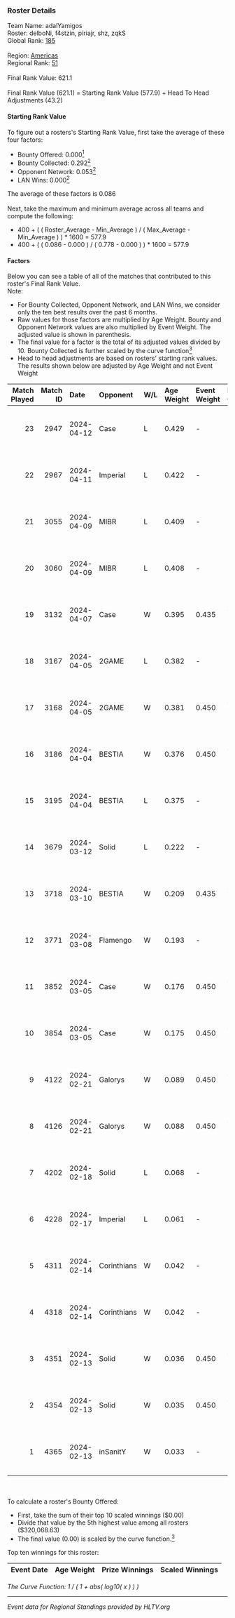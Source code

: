 ### Roster Details<br />
Team Name: adalYamigos<br />
Roster: delboNi, f4stzin, piriajr, shz, zqkS<br />
Global Rank: [185](../standings_global.md)<br />
<br />
Region: [Americas]( ../standings_americas.md)<br />
Regional Rank: [51]( ../standings_americas.md)<br />
<br />
Final Rank Value:  621.1<br />
<br />
Final Rank Value (621.1) = Starting Rank Value (577.9) + Head To Head Adjustments (43.2)<br />

#### Starting Rank Value<br />
To figure out a rosters's Starting Rank Value, first take the average of these four factors:<br />
- Bounty Offered: 0.000[<sup>1</sup>](#table2)
- Bounty Collected: 0.292[<sup>2</sup>](#table1)
- Opponent Network: 0.053[<sup>2</sup>](#table1)
- LAN Wins: 0.000[<sup>2</sup>](#table1)

The average of these factors is 0.086<br />
<br />
Next, take the maximum and minimum average across all teams and compute the following:<br />
- 400 + ( ( Roster_Average - Min_Average ) / ( Max_Average - Min_Average ) ) * 1600 = 577.9
- 400 + ( ( 0.086 - 0.000 ) / ( 0.778 - 0.000 ) ) * 1600 = 577.9


#### Factors<br />
Below you can see a table of all of the matches that contributed to this roster's Final Rank Value.<br />
Note:<br />

- For Bounty Collected, Opponent Network, and LAN Wins, we consider only the ten best results over the past 6 months.
- Raw values for those factors are multiplied by Age Weight. Bounty and Opponent Network values are also multiplied by Event Weight. The adjusted value is shown in parenthesis.
- The final value for a factor is the total of its adjusted values divided by 10. Bounty Collected is further scaled by the curve function[<sup>3</sup>](#curveFunction)
- Head to head adjustments are based on rosters' starting rank values. The results shown below are adjusted by Age Weight and not Event Weight
<span id="table1"></span><br />


| Match Played | Match ID | Date       | Opponent    | W/L | Age Weight | Event Weight | Bounty Collected | Opponent Network | LAN Wins  | H2H Adj. | Roster                               |
| -: | -: | :- | :- | :- | :- | :- | :- | :- | :- | -: | :- |
|           23 |     2947 | 2024-04-12 | Case        | L   | 0.429      | -            | -                | -                | -         |    -2.28 | delboNi, f4stzin, piriajr, shz, zqkS |
|           22 |     2967 | 2024-04-11 | Imperial    | L   | 0.422      | -            | -                | -                | -         |    -0.35 | delboNi, f4stzin, piriajr, shz, zqkS |
|           21 |     3055 | 2024-04-09 | MIBR        | L   | 0.409      | -            | -                | -                | -         |    -0.16 | delboNi, f4stzin, piriajr, shz, zqkS |
|           20 |     3060 | 2024-04-09 | MIBR        | L   | 0.408      | -            | -                | -                | -         |    -0.16 | delboNi, f4stzin, piriajr, shz, zqkS |
|           19 |     3132 | 2024-04-07 | Case        | W   | 0.395      | 0.435        | 0.029 (0.005)    | 0.778 (0.134)    | 0 (0.000) |    10.49 | delboNi, f4stzin, piriajr, shz, zqkS |
|           18 |     3167 | 2024-04-05 | 2GAME       | L   | 0.382      | -            | -                | -                | -         |    -5.17 | delboNi, f4stzin, piriajr, shz, zqkS |
|           17 |     3168 | 2024-04-05 | 2GAME       | W   | 0.381      | 0.450        | 0.002 (0.000)    | 0.049 (0.008)    | 0 (0.000) |     6.99 | delboNi, f4stzin, piriajr, shz, zqkS |
|           16 |     3186 | 2024-04-04 | BESTIA      | W   | 0.376      | 0.450        | 0.096 (0.016)    | 0.776 (0.131)    | 0 (0.000) |    10.64 | delboNi, f4stzin, piriajr, shz, zqkS |
|           15 |     3195 | 2024-04-04 | BESTIA      | L   | 0.375      | -            | -                | -                | -         |    -1.18 | delboNi, f4stzin, piriajr, shz, zqkS |
|           14 |     3679 | 2024-03-12 | Solid       | L   | 0.222      | -            | -                | -                | -         |    -1.18 | delboNi, f4stzin, piriajr, shz, zqkS |
|           13 |     3718 | 2024-03-10 | BESTIA      | W   | 0.209      | 0.435        | 0.096 (0.009)    | 0.776 (0.070)    | 0 (0.000) |     6.00 | delboNi, f4stzin, piriajr, shz, zqkS |
|           12 |     3771 | 2024-03-08 | Flamengo    | W   | 0.193      | -            | -                | -                | 0 (0.000) |     2.22 | delboNi, f4stzin, piriajr, shz, zqkS |
|           11 |     3852 | 2024-03-05 | Case        | W   | 0.176      | 0.450        | 0.029 (0.002)    | 0.778 (0.061)    | 0 (0.000) |     4.80 | delboNi, f4stzin, piriajr, shz, zqkS |
|           10 |     3854 | 2024-03-05 | Case        | W   | 0.175      | 0.450        | 0.029 (0.002)    | 0.778 (0.061)    | 0 (0.000) |     4.82 | delboNi, f4stzin, piriajr, shz, zqkS |
|            9 |     4122 | 2024-02-21 | Galorys     | W   | 0.089      | 0.450        | 0.030 (0.001)    | 0.530 (0.021)    | 0 (0.000) |     2.39 | delboNi, f4stzin, piriajr, shz, zqkS |
|            8 |     4126 | 2024-02-21 | Galorys     | W   | 0.088      | 0.450        | 0.030 (0.001)    | 0.530 (0.021)    | 0 (0.000) |     2.39 | delboNi, f4stzin, piriajr, shz, zqkS |
|            7 |     4202 | 2024-02-18 | Solid       | L   | 0.068      | -            | -                | -                | -         |    -0.31 | delboNi, f4stzin, piriajr, shz, zqkS |
|            6 |     4228 | 2024-02-17 | Imperial    | L   | 0.061      | -            | -                | -                | -         |    -0.04 | delboNi, f4stzin, piriajr, shz, zqkS |
|            5 |     4311 | 2024-02-14 | Corinthians | W   | 0.042      | -            | -                | -                | 0 (0.000) |     0.53 | delboNi, f4stzin, piriajr, shz, zqkS |
|            4 |     4318 | 2024-02-14 | Corinthians | W   | 0.042      | -            | -                | -                | -         |     0.53 | delboNi, f4stzin, piriajr, shz, zqkS |
|            3 |     4351 | 2024-02-13 | Solid       | W   | 0.036      | 0.450        | 0.024 (0.000)    | 0.807 (0.013)    | -         |     0.96 | delboNi, f4stzin, piriajr, shz, zqkS |
|            2 |     4354 | 2024-02-13 | Solid       | W   | 0.035      | 0.450        | 0.024 (0.000)    | 0.807 (0.013)    | -         |     0.95 | delboNi, f4stzin, piriajr, shz, zqkS |
|            1 |     4365 | 2024-02-13 | inSanitY    | W   | 0.033      | -            | -                | -                | -         |     0.28 | delboNi, f4stzin, piriajr, shz, zqkS |

<br />
<span id="table2"></span><br />
To calculate a roster's Bounty Offered:<br />

- First, take the sum of their top 10 scaled winnings ($0.00)
- Divide that value by the 5th highest value among all rosters ($320,068.63)
- The final value (0.00) is scaled by the curve function.[<sup>3</sup>](#curveFunction)

Top ten winnings for this roster:<br />

| Event Date | Age Weight | Prize Winnings | Scaled Winnings |
| :- | -: | :- | :- |


<span id="curveFunction"></span>_The Curve Function: 1 / ( 1 + abs( log10( x ) ) )_<br />

---
_Event data for Regional Standings provided by HLTV.org_<br />
